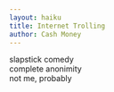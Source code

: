 ```yaml
---
layout: haiku
title: Internet Trolling
author: Cash Money
---
```


slapstick comedy<br>
complete anonimity<br>
not me, probably<br>
